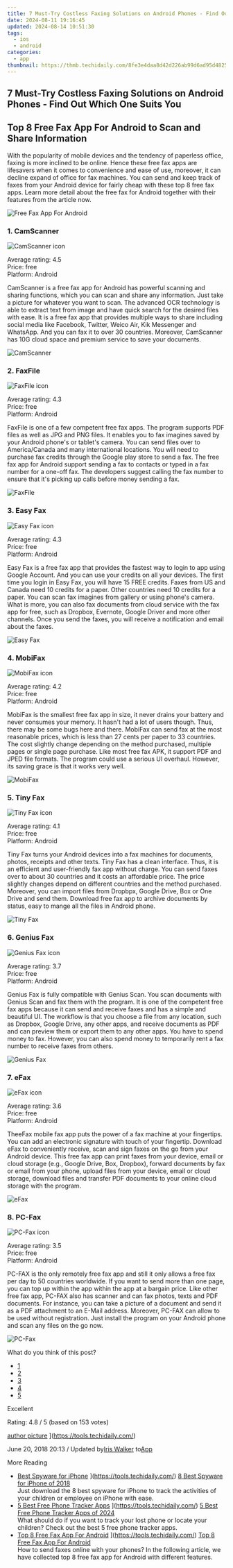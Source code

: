 ```yaml
---
title: 7 Must-Try Costless Faxing Solutions on Android Phones - Find Out Which One Suits You
date: 2024-08-11 19:16:45
updated: 2024-08-14 10:51:30
tags:
  - ios
  - android
categories:
  - app
thumbnail: https://thmb.techidaily.com/8fe3e4daa8d42d226ab99d6ad95d4825a0edf9f54adc2ff54b0e8f531a27fde7.jpg
---
```


## 7 Must-Try Costless Faxing Solutions on Android Phones - Find Out Which One Suits You

## Top 8 Free Fax App For Android to Scan and Share Information

 With the popularity of mobile devices and the tendency of paperless office, faxing is more inclined to be online. Hence these free fax apps are lifesavers when it comes to convenience and ease of use, moreover, it can decline expand of office for fax machines. You can send and keep track of faxes from your Android device for fairly cheap with these top 8 free fax apps. Learn more detail about the free fax for Android together with their features from the article now.

![Free Fax App For Android](https://www.aiseesoft.com/images/resource/free-fax-app-for-android/free-fax-app-for-android.jpg)

### 1\. CamScanner

![CamScanner icon](https://www.aiseesoft.com/images/resource/free-fax-app-for-android/camscanner-icon.jpg)

Average rating: 4.5  
Price: free  
Platform: Android

CamScanner is a free fax app for Android has powerful scanning and sharing functions, which you can scan and share any information. Just take a picture for whatever you want to scan. The advanced OCR technology is able to extract text from image and have quick search for the desired files with ease. It is a free fax app that provides multiple ways to share including social media like Facebook, Twitter, Weico Air, Kik Messenger and WhatsApp. And you can fax it to over 30 countries. Moreover, CamScanner has 10G cloud space and premium service to save your documents.

![CamScanner](https://www.aiseesoft.com/images/resource/free-fax-app-for-android/camscanner.jpg)

[](https://play.google.com/store/apps/details?id=com.intsig.camscanner)

### 2\. FaxFile

![FaxFile icon](https://www.aiseesoft.com/images/resource/free-fax-app-for-android/faxfile-icon.jpg)

Average rating: 4.3  
Price: free  
Platform: Android

FaxFile is one of a few competent free fax apps. The program supports PDF files as well as JPG and PNG files. It enables you to fax imagines saved by your Android phone's or tablet's camera. You can send files over to America/Canada and many international locations. You will need to purchase fax credits through the Google play store to send a fax. The free fax app for Android support sending a fax to contacts or typed in a fax number for a one-off fax. The developers suggest calling the fax number to ensure that it's picking up calls before money sending a fax.

![FaxFile](https://www.aiseesoft.com/images/resource/free-fax-app-for-android/faxfile-fax-android.jpg)

[](https://play.google.com/store/apps/details?id=com.actualsoftware.faxfile)

### 3\. Easy Fax

![Easy Fax icon](https://www.aiseesoft.com/images/resource/free-fax-app-for-android/easy-fax-icon.jpg)

Average rating: 4.3  
Price: free  
Platform: Android

Easy Fax is a free fax app that provides the fastest way to login to app using Google Account. And you can use your credits on all your devices. The first time you login in Easy Fax, you will have 15 FREE credits. Faxes from US and Canada need 10 credits for a paper. Other countries need 10 credits for a paper. You can scan fax imagines from gallery or using phone's camera. What is more, you can also fax documents from cloud service with the fax app for free, such as Dropbox, Evernote, Google Driver and more other channels. Once you send the faxes, you will receive a notification and email about the faxes.

![Easy Fax](https://www.aiseesoft.com/images/resource/free-fax-app-for-android/easy-fax.jpg)

[](https://play.google.com/store/apps/details?id=com.coolmobilesolution.easyfax)

### 4\. MobiFax

![MobiFax icon](https://www.aiseesoft.com/images/resource/free-fax-app-for-android/mobifax-icon.jpg)

Average rating: 4.2  
Price: free  
Platform: Android

MobiFax is the smallest free fax app in size, it never drains your battery and never consumes your memory. It hasn't had a lot of users though. Thus, there may be some bugs here and there. MobiFax can send fax at the most reasonable prices, which is less than 27 cents per paper to 33 countries. The cost slightly change depending on the method purchased, multiple pages or single page purchase. Like most free fax APK, it support PDF and JPED file formats. The program could use a serious UI overhaul. However, its saving grace is that it works very well.

![MobiFax](https://www.aiseesoft.com/images/resource/free-fax-app-for-android/mobifax.jpg)

[](https://play.google.com/store/apps/details?id=xyz.onlinefaks.cepfaks)

### 5\. Tiny Fax

![Tiny Fax icon](https://www.aiseesoft.com/images/resource/free-fax-app-for-android/tiny-fax-icon.jpg)

Average rating: 4.1  
Price: free  
Platform: Android

Tiny Fax turns your Android devices into a fax machines for documents, photos, receipts and other texts. Tiny Fax has a clean interface. Thus, it is an efficient and user-friendly fax app without charge. You can send faxes over to about 30 countries and it costs an affordable price. The price slightly changes depend on different countries and the method purchased. Moreover, you can import files from Dropbpx, Google Drive, Box or One Drive and send them. Download free fax app to archive documents by status, easy to mange all the files in Android phone.

![Tiny Fax](https://www.aiseesoft.com/images/resource/free-fax-app-for-android/tiny-fax.jpg)

[](https://play.google.com/store/apps/details?id=com.appxy.tinyfax)

### 6\. Genius Fax

![Genius Fax icon](https://www.aiseesoft.com/images/resource/free-fax-app-for-android/genius-fax-icon.jpg)

Average rating: 3.7  
Price: free  
Platform: Android

Genius Fax is fully compatible with Genius Scan. You scan documents with Genius Scan and fax them with the program. It is one of the competent free fax apps because it can send and receive faxes and has a simple and beautiful UI. The workflow is that you choose a file from any location, such as Dropbox, Google Drive, any other apps, and receive documents as PDF and can preview them or export them to any other apps. You have to spend money to fax. However, you can also spend money to temporarily rent a fax number to receive faxes from others.

![Genius Fax](https://www.aiseesoft.com/images/resource/free-fax-app-for-android/genius-fax.jpg)

[](https://play.google.com/store/apps/details?id=com.thegrizzlylabs.geniusfax)

### 7\. eFax

![eFax icon](https://www.aiseesoft.com/images/resource/free-fax-app-for-android/efax-icon.jpg)

Average rating: 3.6  
Price: free  
Platform: Android

 TheeFax mobile fax app puts the power of a fax machine at your fingertips. You can add an electronic signature with touch of your fingertip. Download eFax to conveniently receive, scan and sign faxes on the go from your Android device. This free fax app can print faxes from your device, email or cloud storage (e.g., Google Drive, Box, Dropbox), forward documents by fax or email from your phone, upload files from your device, email or cloud storage, download files and transfer PDF documents to your online cloud storage with the program.

![eFax](https://www.aiseesoft.com/images/resource/free-fax-app-for-android/efax.jpg)

[](https://play.google.com/store/apps/details?id=com.j2.efax)

### 8\. PC-Fax

![PC-Fax icon](https://www.aiseesoft.com/images/resource/free-fax-app-for-android/pc-fax-icon.jpg)

Average rating: 3.5  
Price: free  
Platform: Android

PC-FAX is the only remotely free fax app and still it only allows a free fax per day to 50 countries worldwide. If you want to send more than one page, you can top up within the app within the app at a bargain price. Like other free fax app, PC-FAX also has scanner and can fax photos, texts and PDF documents. For instance, you can take a picture of a document and send it as a PDF attachment to an E-Mail address. Moreover, PC-FAX can allow to be used without registration. Just install the program on your Android phone and scan any files on the go now.

![PC-Fax](https://www.aiseesoft.com/images/resource/free-fax-app-for-android/pc-fax.jpg)

[](https://play.google.com/store/apps/details?id=de.fax.freefax)

What do you think of this post?

* [1](https://tools.techidaily.com/)
* [2](https://tools.techidaily.com/)
* [3](https://tools.techidaily.com/)
* [4](https://tools.techidaily.com/)
* [5](https://tools.techidaily.com/)

Excellent

Rating: 4.8 / 5 (based on 153 votes)

[author picture](https://www.aiseesoft.com/images/author/iris.png) ](https://tools.techidaily.com/)

 June 20, 2018 20:13 / Updated by[Iris Walker](https://tools.techidaily.com/) to[App](https://tools.techidaily.com/)

More Reading

* [Best Spyware for iPhone](https://www.aiseesoft.com/images/more-reading/spyware-for-iphone-s.jpg) ](https://tools.techidaily.com/) [8 Best Spyware for iPhone of 2018](https://tools.techidaily.com/)  
 Just download the 8 best spyware for iPhone to track the activities of your children or employee on iPhone with ease.
* [5 Best Free Phone Tracker Apps](https://www.aiseesoft.com/images/more-reading/free-phone-tracker-s.jpg) ](https://tools.techidaily.com/) [5 Best Free Phone Tracker Apps of 2024](https://tools.techidaily.com/)  
 What should do if you want to track your lost phone or locate your children? Check out the best 5 free phone tracker apps.
* [Top 8 Free Fax App For Android](https://www.aiseesoft.com/images/more-reading/free-fax-app-for-android-s.jpg) ](https://tools.techidaily.com/) [Top 8 Free Fax App For Android](https://tools.techidaily.com/)  
 How to send faxes online with your phones? In the following article, we have collected top 8 free fax app for Android with different features.

<ins class="adsbygoogle"
     style="display:block"
     data-ad-format="autorelaxed"
     data-ad-client="ca-pub-7571918770474297"
     data-ad-slot="1223367746"></ins>



<ins class="adsbygoogle"
     style="display:block"
     data-ad-client="ca-pub-7571918770474297"
     data-ad-slot="8358498916"
     data-ad-format="auto"
     data-full-width-responsive="true"></ins>
